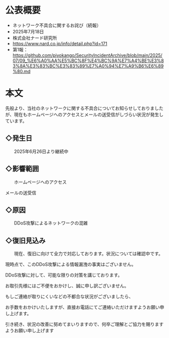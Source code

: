 # 公表概要
- ネットワーク不具合に関するお詫び（続報）
- 2025年7月18日
- 株式会社ナード研究所
- https://www.nard.co.jp/info/detail.php?id=171
- 第1報：https://github.com/piyokango/SecurityIncidentArchive/blob/main/2025/07/09_%E6%A0%AA%E5%BC%8F%E4%BC%9A%E7%A4%BE%E3%83%8A%E3%83%BC%E3%83%89%E7%A0%94%E7%A9%B6%E6%89%80.md

# 本文
先般より、当社のネットワークに関する不具合についてお知らせしておりましたが、現在もホームページへのアクセスとメールの送受信がしづらい状況が発生しています。

## ◇発生日
　　2025年6月26日より継続中

## ◇影響範囲
　　ホームページへのアクセス

  メールの送受信

## ◇原因
　　DDoS攻撃によるネットワークの混雑

## ◇復旧見込み
　　現在、復旧に向けて全力で対応しております。状況については確認中です。

現時点で、このDDoS攻撃による情報漏洩の事実はございません。

DDoS攻撃に対して、可能な限りの対策を講じております。

お取引先様にはご不便をおかけし、誠に申し訳ございません。

もしご連絡が取りにくいなどの不都合な状況がございましたら、

お手数をおかけいたしますが、直接お電話にてご連絡いただけますようお願い申し上げます。

引き続き、状況の改善に努めてまいりますので、何卒ご理解とご協力を賜りますようお願い申し上げます
